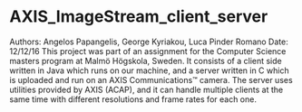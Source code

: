 # AXIS_ImageStream_client_server

Authors: Angelos Papangelis, George Kyriakou, Luca Pinder Romano
Date: 12/12/16
  This project was part of an assignment for the Computer Science masters program at Malmö Högskola, Sweden. 
It consists of a client side written in Java which runs on our machine, and a server written in C which is uploaded and run on an AXIS Communications™ camera.
The server uses utilities provided by AXIS (ACAP), and it can handle multiple clients at the same time with different resolutions and frame rates for each one. 
